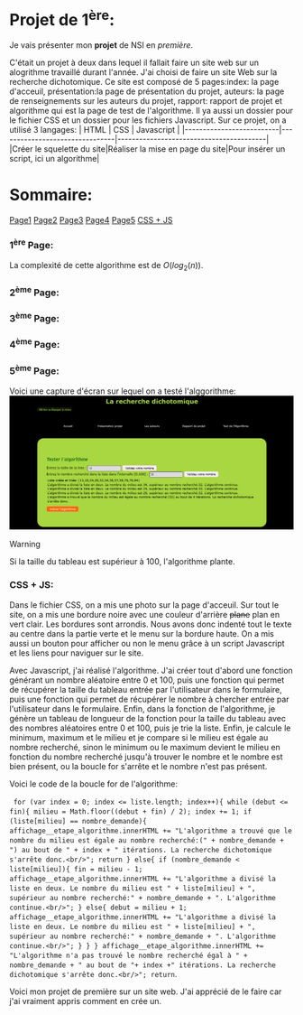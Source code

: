 # Projet de 1<SUP>ère</SUP>:
Je vais présenter mon **projet** de NSI en _première_.
  
C'était un projet à deux dans lequel il fallait faire un site web sur un alogrithme travaillé durant l'année. J'ai choisi de faire un site Web sur la recherche dichotomique. Ce site est composé de 5 pages:index: la page d'acceuil, présentation:la page de présentation du projet, auteurs: la page de renseignements sur les auteurs du projet, rapport: rapport de projet et algorithme qui est la page de test de l'algorithme. Il ya aussi un dossier pour le fichier CSS et un dossier pour les fichiers Javascript.
Sur ce projet, on a utilisé 3 langages:
|           HTML           |              CSS               |                Javascript               |
|--------------------------|--------------------------------|-----------------------------------------|
|Créer le squelette du site|Réaliser la mise en page du site|Pour insérer un script, ici un algorithme|
# Sommaire:
[Page1](https://github.com/RIZZANTE-MADONNA-Alexandre-2326091/Markdown-TD1_project/blob/main/README.md#1%C3%A8re-page)
[Page2](https://github.com/RIZZANTE-MADONNA-Alexandre-2326091/Markdown-TD1_project/blob/main/README.md#2%C3%A8me-page)
[Page3](https://github.com/RIZZANTE-MADONNA-Alexandre-2326091/Markdown-TD1_project/edit/main/README.md#3%C3%A8me-page)
[Page4](https://github.com/RIZZANTE-MADONNA-Alexandre-2326091/Markdown-TD1_project/edit/main/README.md#4%C3%A8me-page)
[Page5](https://github.com/RIZZANTE-MADONNA-Alexandre-2326091/Markdown-TD1_project/edit/main/README.md#5%C3%A8me-page)
[CSS + JS](https://github.com/RIZZANTE-MADONNA-Alexandre-2326091/Markdown-TD1_project/edit/main/README.md#css--js)
### 1<SUP>ère</SUP> Page:
La complexité de cette algorithme est de $O(log_{2}(n))$.

### 2<SUP>ème</SUP> Page:


### 3<SUP>ème</SUP> Page:


### 4<SUP>ème</SUP> Page:


### 5<SUP>ème</SUP> Page:
Voici une capture d'écran sur lequel on a testé l'alggorithme:
![Capture d'écran de la page pour tester l'algorithme.](https://github.com/RIZZANTE-MADONNA-Alexandre-2326091/Markdown-TD1_project/blob/main/Recherche%20dico.PNG)
> [!WARNING]
> Si la taille du tableau est supérieur à 100, l'algorithme plante.

### CSS + JS:
Dans le fichier CSS, on a mis une photo sur la page d'acceuil. Sur tout le site, on a mis une bordure noire avec une couleur d'arrière ~~plane~~ plan en vert clair. Les bordures sont arrondis. Nous avons donc indenté tout le texte au centre dans la partie verte et le menu sur la bordure haute. On a mis aussi un bouton pour afficher ou non le menu grâce à un script Javascript et les liens pour naviguer sur le site.

Avec Javascript, j'ai réalisé l'algorithme. J'ai créer tout d'abord une fonction générant un nombre aléatoire entre 0 et 100, puis une fonction qui permet de récupérer la taille du tableau entrée par l'utilisateur dans le formulaire, puis une fonction qui permet de récupérer le nombre à chercher entrée par l'utilisateur dans le formulaire. Enfin, dans la fonction de l'algorithme, je génère un tableau de longueur de la fonction pour la taille du tableau avec des nombres aléatoires entre 0 et 100, puis je trie la liste. Enfin, je calcule le minimum, maximum et le milieu et je compare si le milieu est égale au nombre recherché, sinon le minimum ou le maximum devient le milieu en fonction du nombre recherché jusqu'à trouver le nombre et le nombre est bien présent, ou la boucle for s'arrête et le nombre n'est pas présent.

Voici le code de la boucle for de l'algorithme:


` for (var index = 0; index <= liste.length; index++){
        while (debut <= fin){
            milieu = Math.floor((debut + fin) / 2);
            index += 1;
            if (liste[milieu] == nombre_demande){
                affichage__etape_algorithme.innerHTML += "L'algorithme a trouvé que le nombre du milieu est égale au nombre recherché:(" + nombre_demande + ") au bout de " + index + " itérations. La recherche dichotomique s'arrête donc.<br/>";
				return
			}
            else{
                if (nombre_demande < liste[milieu]){
                    fin = milieu - 1;
					affichage__etape_algorithme.innerHTML += "L'algorithme a divisé la liste en deux. Le nombre du milieu est " + liste[milieu] + ", supérieur au nombre recherché:" + nombre_demande + ". L'algorithme continue.<br/>";
				}
                else{
                    debut = milieu + 1;
					affichage__etape_algorithme.innerHTML += "L'algorithme a divisé la liste en deux. Le nombre du milieu est " + liste[milieu] + ", supérieur au nombre recherché:" + nombre_demande + ". L'algorithme continue.<br/>";
				}
			}
		}
       affichage__etape_algorithme.innerHTML += "L'algorithme n'a pas trouvé le nombre recherché égal à " + nombre_demande + " au bout de "+ index +" itérations. La recherche dichotomique s'arrête donc.<br/>";
	   return`.

Voici mon projet de première sur un site web. J'ai apprécié de le faire car j'ai vraiment appris comment en crée un.
